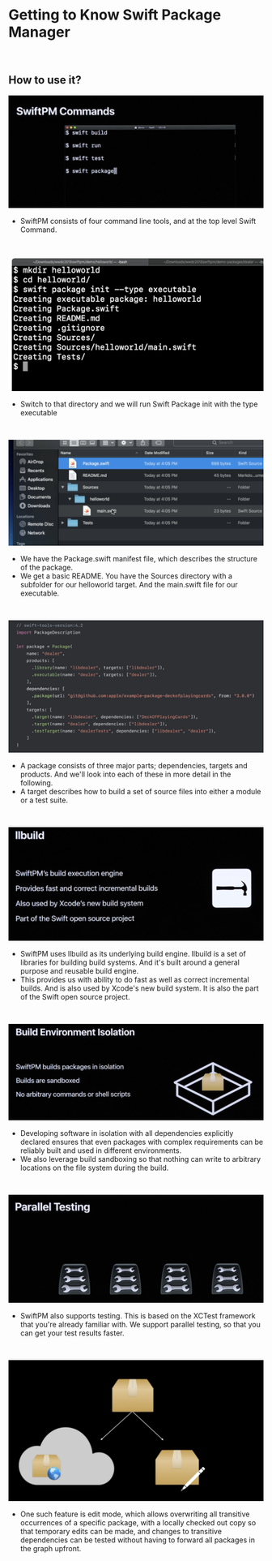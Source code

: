 # Getting to Know Swift Package Manager

<br/>


## How to use it?

![Untitled](Getting%20to%20Know%20Swift%20Package%20Manager%20e0d9f8f071004a4eb7d72826e4801379/Untitled.png)

- SwiftPM consists of four command line tools, and at the top level Swift Command.

<br/>

![Untitled](Getting%20to%20Know%20Swift%20Package%20Manager%20e0d9f8f071004a4eb7d72826e4801379/Untitled%201.png)

- Switch to that directory and we will run Swift Package init with the type executable

<br/>

![Untitled](Getting%20to%20Know%20Swift%20Package%20Manager%20e0d9f8f071004a4eb7d72826e4801379/Untitled%202.png)

- We have the Package.swift manifest file, which describes the structure of the package.
- We get a basic README. You have the Sources directory with a subfolder for our helloworld target. And the main.swift file for our executable.

<br/>

![Untitled](Getting%20to%20Know%20Swift%20Package%20Manager%20e0d9f8f071004a4eb7d72826e4801379/Untitled%203.png)

- A package consists of three major parts; dependencies, targets and products. And we'll look into each of these in more detail in the following.
- A target describes how to build a set of source files into either a module or a test suite.

<br/>

![Untitled](Getting%20to%20Know%20Swift%20Package%20Manager%20e0d9f8f071004a4eb7d72826e4801379/Untitled%204.png)

- SwiftPM uses llbuild as its underlying build engine. llbuild is a set of libraries for building build systems. And it's built around a general purpose and reusable build engine.
- This provides us with ability to do fast as well as correct incremental builds. And is also used by Xcode's new build system. It is also the part of the Swift open source project.

<br/>

![Untitled](Getting%20to%20Know%20Swift%20Package%20Manager%20e0d9f8f071004a4eb7d72826e4801379/Untitled%205.png)

- Developing software in isolation with all dependencies explicitly declared ensures that even packages with complex requirements can be reliably built and used in different environments.
- We also leverage build sandboxing so that nothing can write to arbitrary locations on the file system during the build.

<br/>

![Untitled](Getting%20to%20Know%20Swift%20Package%20Manager%20e0d9f8f071004a4eb7d72826e4801379/Untitled%206.png)

- SwiftPM also supports testing. This is based on the XCTest framework that you're already familiar with. We support parallel testing, so that you can get your test results faster.

<br/>

![Untitled](Getting%20to%20Know%20Swift%20Package%20Manager%20e0d9f8f071004a4eb7d72826e4801379/Untitled%207.png)

- One such feature is edit mode, which allows overwriting all transitive occurrences of a specific package, with a locally checked out copy so that temporary edits can be made, and changes to transitive dependencies can be tested without having to forward all packages in the graph upfront.
